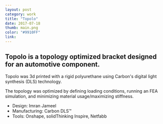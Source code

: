 ```yaml
---
layout: post
category: work
title: "Topolo"
date: 2017-07-18
thumb: main.png
color: "#9910FF"
link: 
---
```


## Topolo is a topology optimized bracket designed for an automotive component.

Topolo was 3d printed with a rigid polyurethane using Carbon's digital light synthesis (DLS) technology.

The topology was optimized by defining loading conditions, running an FEA simulation, and minimizing material usage/maximizing stiffness.

- Design: Imran Jameel
- Manufacturing: Carbon DLS™
- Tools: Onshape, solidThinking Inspire, Netfabb